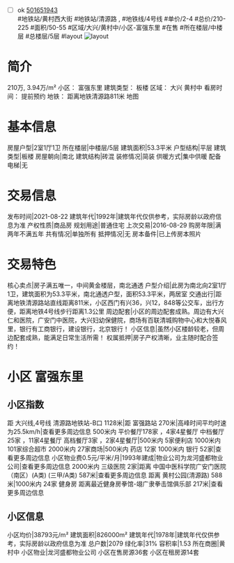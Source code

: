 - [ ] ok [501651943](https://bj.5i5j.com/ershoufang/501651943.html)  
 #地铁站/黄村西大街 #地铁站/清源路 ,  #地铁线/4号线
#单价/2-4 #总价/210-225 #面积/50-55   #区域/大兴/黄村中/小区-富强东里 #在售 #所在楼层/中楼层 #总楼层/5层 #layout 
![layout](http://image2a.5i5j.com/bdir/layout/167440.jpg_P5.jpg) 
# 简介 
 210万,  3.94万/m² 
小区： 富强东里
建筑类型： 板楼
区域： 大兴 黄村中
看房时间： 提前预约
地铁： 距离地铁清源路811米 地图
# 基本信息 
 房屋户型|2室1厅1卫
所在楼层|中楼层/5层
建筑面积|53.3平米
户型结构|平层
建筑类型|板楼
房屋朝向|南北
建筑结构|砖混
装修情况|简装
供暖方式|集中供暖
配备电梯|无
# 交易信息 
 发布时间|2021-08-22
建筑年代|1992年|建筑年代仅供参考，实际房龄以政府信息为准
产权性质|商品房
规划用途|普通住宅
上次交易|2016-08-29
购房年限|满两年不满五年
共有情况|单独所有
抵押情况|无
房本备件|已上传房本照片
# 交易特色 
 核心卖点|房子满五唯一，中间黄金楼层，南北通透
户型介绍|此房为南北向2室1厅1卫，建筑面积为53.3平米，南北通透户型，面积53.3平米，两居室
交通出行|距离地铁清源路站直线距离811米，小区西门有兴36，兴12，848等公交车，出行方便，距离地铁4号线步行距离1.3公里
周边配套|小区的周边配套成熟。周边有大兴仁和医院，广安门中医院，大兴妇幼保健院，商场有百联清城购物中心和大悦春风里，银行有工商银行，建设银行，北京银行！
小区信息|虽然小区楼龄较老，但周边配套成熟，能满足日常生活所需！
权属抵押|房子产权清晰，业主随时配合签约！
# 小区 富强东里
## 小区指数 
 距 大兴线,4号线 清源路地铁站-B口 1128米|距 富强路站 270米|高峰时间平均时速为25.5km/h|查看更多周边信息
500米内 平价餐厅178家 ，4家4星餐厅
中档餐厅25家 ，11家4星餐厅
高档餐厅3家 ，2家4星餐厅|500米内 5家便利店
1000米内 101家综合超市
2000米内 27家商场|500米内 药店 12家
1000米内 银行 52家|查看更多周边信息
小区物业费0.5元/平米/月|1993年建成|物业公司为龙河盛都物业公司|查看更多周边信息
2000米内 三级医院 2家|距离 中国中医科学院广安门医院（南区）(A类) (三甲/A类) 587米|查看更多周边信息
距离 黄村公园(清源路) 588米|1000米内 24家 健身房
距离最近健身房拳馆-翊广隶拳击馆俱乐部 217米|查看更多周边信息
## 小区信息 
 小区均价|38793元/m²
建筑面积|826000m²
建筑年代|1978年|建筑年代仅供参考，实际房龄以政府信息为准
总户数|2079
绿化率|31%
容积率|1.53
所在商圈|黄村中
小区物业|龙河盛都物业公司
小区在售房源36套
小区在租房源14套
